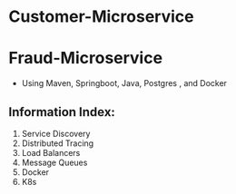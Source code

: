 # Customer-Microservice

# Fraud-Microservice

- Using Maven, Springboot, Java, Postgres , and Docker

## Information Index:
1. Service Discovery
2. Distributed Tracing
3. Load Balancers
4. Message Queues
5. Docker
6. K8s
